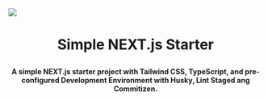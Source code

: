 <img src="https://og-image.vercel.app/**Simple%20NEXT%20Starter**%3Cbr%20%2F%3EA%20simple%20_NEXT.js_%20starter%20project%20with%20Tailwind%20CSS.png?theme=dark&md=1&fontSize=100px&images=https%3A%2F%2Fassets.vercel.com%2Fimage%2Fupload%2Ffront%2Fassets%2Fdesign%2Fnextjs-white-logo.svg" />

# <p align="center">Simple NEXT.js Starter</p>

<p align="center">
  <b>A simple NEXT.js starter project with Tailwind CSS, TypeScript, and pre-configured Development Environment with Husky, Lint Staged ang Commitizen.</b>
</p> 
